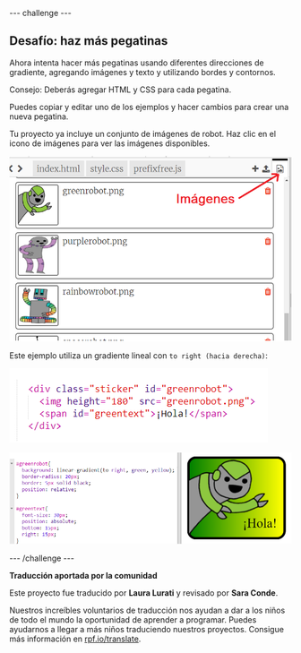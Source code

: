 --- challenge ---

## Desafío: haz más pegatinas

Ahora intenta hacer más pegatinas usando diferentes direcciones de gradiente, agregando imágenes y texto y utilizando bordes y contornos.

Consejo: Deberás agregar HTML y CSS para cada pegatina.

Puedes copiar y editar uno de los ejemplos y hacer cambios para crear una nueva pegatina.

Tu proyecto ya incluye un conjunto de imágenes de robot. Haz clic en el icono de imágenes para ver las imágenes disponibles.

![captura de pantalla](images/stickers-images.png)

Este ejemplo utiliza un gradiente lineal con `to right (hacia derecha)`:

![captura de pantalla](images/stickers-green-html.png)

![captura de pantalla](images/stickers-green-style.png)

--- /challenge ---


**Traducción aportada por la comunidad**

Este proyecto fue traducido por **Laura Lurati** y revisado por **Sara Conde**.

Nuestros increíbles voluntarios de traducción nos ayudan a dar a los niños de todo el mundo la oportunidad de aprender a programar. Puedes ayudarnos a llegar a más niños traduciendo nuestros proyectos. Consigue más información en [rpf.io/translate](https://rpf.io/translate).